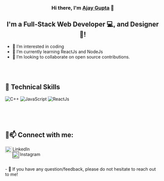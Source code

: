 <p align="center">
 
</p>

<h3 align="center">
Hi there, I'm <a href="" target="_blank" rel="noreferrer">Ajay Gupta</a> 👋
</h3>

<h2 align="center">
I'm a Full-Stack Web Developer 💻, and Designer 🎨!
</h2> 

- 👀 I’m interested in coding
- 🌱 I’m currently learning ReactJs and NodeJs
- 💞️ I’m looking to collaborate on open source contributions.

<br><br>
## 💼 Technical Skills
![C++](https://img.shields.io/badge/c++-%2300599C.svg?style=for-the-badge&logo=c%2B%2B&logoColor=white) ![JavaScript](https://img.shields.io/badge/javascript-%23323330.svg?style=for-the-badge&logo=javascript&logoColor=%23F7DF1E) ![ReactJs](https://img.shields.io/badge/React-20232A?style=for-the-badge&logo=react&logoColor=61DAFB)
<br><br>



              
<br><br>
## 🤝📫 Connect with me:

<a href="https://www.linkedin.com/in/ajaygupta275/"><img align="left" src="https://raw.githubusercontent.com/yushi1007/yushi1007/main/images/linkedin.svg" alt="Ajay Gupta | LinkedIn" width="21px"/></a> LinkedIn
<br>
<a href="     "><img align="left" src="https://raw.githubusercontent.com/yushi1007/yushi1007/main/images/instagram.svg" alt="void programmer | Instagram" width="21px"/></a> Instagram
<br>

</br>
- 💬 If you have any question/feedback, please do not hesitate to reach out to me!
<!---
i don't know is a ✨ special ✨ repository because its `README.md` (this file) appears on your GitHub profile.
You can click the Preview link to take a look at your changes.
--->

<br><br>
